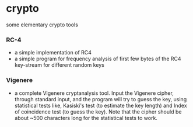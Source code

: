 # crypto
some elementary crypto tools

### RC-4
 - a simple implementation of RC4
 - a simple program for frequency analysis of first few bytes of the RC4
 key-stream for different random keys

### Vigenere
 - a complete Vigenere cryptanalysis tool. Input the Vigenere cipher, through
 standard input, and the program will try to guess the key, using statistical
 tests like, Kasiski's test (to estimate the key length) and Index of
 coincidence test (to guess the key). Note that the cipher should be about
 ~500 characters long for the statistical tests to work.
